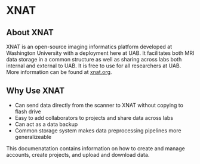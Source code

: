 # XNAT

## About XNAT

XNAT is an open-source imaging informatics platform developed at Washington University with a deployment here at UAB. It facilitates both MRI data storage in a common structure as well as sharing across labs both internal and external to UAB. It is free to use for all researchers at UAB. More information can be found at [xnat.org](www.xnat.org).

## Why Use XNAT

- Can send data directly from the scanner to XNAT without copying to flash drive
- Easy to add collaborators to projects and share data across labs
- Can act as a data backup
- Common storage system makes data preprocessing pipelines more generalizeable

This documenatation contains information on how to create and manage accounts, create projects, and upload and download data.
